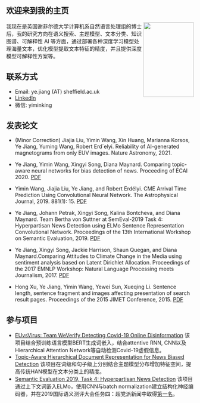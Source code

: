 
## 欢迎来到我的主页 
<img src="https://ye-jiang.github.io/images/my_head.JPG" width="135" height="200" align="right">

我现在是英国谢菲尔德大学计算机系自然语言处理组的博士后，我的研究方向在语义搜索、主题模型、文本分类、知识图谱、可解释性 AI 等方面，通过部署各种深度学习模型处理海量文本，优化模型提取文本特征的精度，并且提供深度模型可解释性方案等。

## 联系方式

*   Email: ye.jiang (AT) sheffield.ac.uk
*   [LinkedIn](https://www.linkedin.com/in/ye-jiang-357162175/)
*   微信: yiminking

## 发表论文

-  (Minor Correction) Jiajia Liu, Yimin Wang, Xin Huang, Marianna Korsos, Ye Jiang, Yuming Wang, Robert Erd´elyi. Reliability of AI-generated magnetograms from only EUV images. Nature Astronomy, 2021.

-  Ye Jiang, Yimin Wang, Xingyi Song, Diana Maynard. Comparing topic-aware neural networks for bias detection of news. Proceeding of ECAI 2020. [PDF](https://www.researchgate.net/publication/340861256_Comparing_topic-aware_neural_networks_for_bias_detection_of_news)

-  Yimin Wang, Jiajia Liu, Ye Jiang, and Robert Erdélyi. CME Arrival Time Prediction Using Convolutional Neural Network. The Astrophysical Journal, 2019. 881(1): 15. [PDF](https://doi.org/10.3847/1538-4357/ab2b3e)

-  Ye Jiang, Johann Petrak, Xingyi Song, Kalina Bontcheva, and Diana Maynard. Team Bertha von Suttner at SemEval-2019 Task 4: Hyperpartisan News Detection using ELMo Sentence Representation Convolutional Network. Proceedings of the 13th International Workshop on Semantic Evaluation, 2019. [PDF](https://www.aclweb.org/anthology/S19-2146)

-  Ye Jiang, Xingyi Song, Jackie Harrison, Shaun Quegan, and Diana Maynard.Comparing Attitudes to Climate Change in the Media using sentiment analysis based on Latent Dirichlet Allocation. Proceedings of the 2017 EMNLP Workshop: Natural   Language Processing meets Journalism, 2017. [PDF](http://www.aclweb.org/anthology/W17-4205)

-  Hong Xu, Ye Jiang, Yimin Wang, Yewei Sun, Xueqing Li. Sentence length, sentence fragment and images affecting presentation of search result pages. Proceedings of the 2015 JIMET Conference, 2015. [PDF](https://www.atlantis-press.com/proceedings/jimet-15/25843728)
   
## 参与项目
- [EUvsVirus: Team WeVerify Detecting Covid-19 Online Disinformation](https://github.com/yjiang18/CoronalVirus_Disinformation)
该项目结合预训练语言模型BERT生成词嵌入，结合attentive RNN, CNN以及Hierarchical Attention Network等自动检测Covid-19虚假信息。
- [Topic-Aware Hierarchical Document Representation for News Biased Detection](https://github.com/yjiang18/Topical-Aware-Hierarchical-Document-Representation-for-Detecting-Bias-in-News-Articles)
该项目在词级和句子级上分别结合主题模型分布增加特征空间，提高传统HAN模型在文本分类上的精度。
- [Semantic Evaluation 2019, Task 4: Hyperpartisan News Detection](https://github.com/GateNLP/semeval2019-hyperpartisan-bertha-von-suttner) 
该项目通过上下文词嵌入ELMo，使用CNN与batch normalization建立结构化神经编码器，并在2019国际语义测评大会任务四：超党派新闻中取得[第一名](https://pan.webis.de/semeval19/semeval19-web/)。

